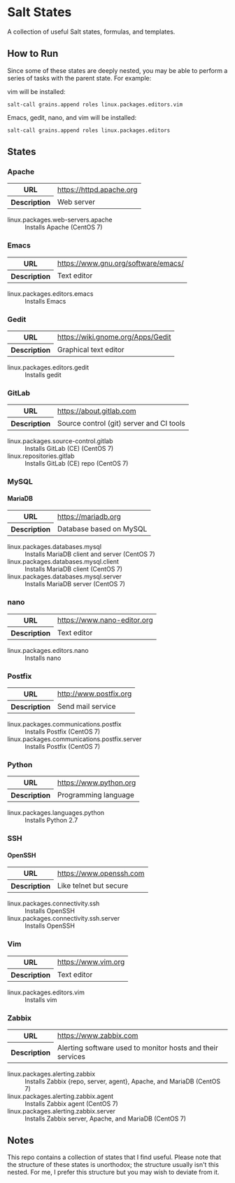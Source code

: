 # Salt States
A collection of useful Salt states, formulas, and templates.

## How to Run
Since some of these states are deeply nested, you may be able to perform a series of tasks with the parent state.  For example:

vim will be installed:
```
salt-call grains.append roles linux.packages.editors.vim
```

Emacs, gedit, nano, and vim will be installed:
```
salt-call grains.append roles linux.packages.editors
```

## States
### Apache
<table>
    <tr>
        <th>URL</th>
        <td>
            <a href='https://httpd.apache.org'>https://httpd.apache.org</a>
        </td>
    </tr>
    <tr>
        <th>Description</th>
        <td>Web server</td>
    </tr>
</table>
<dl>
  <dt>linux.packages.web-servers.apache</dt>
  <dd>Installs Apache (CentOS 7)</dd>
</dl>

### Emacs
<table>
    <tr>
        <th>URL</th>
        <td>
            <a href='https://www.gnu.org/software/emacs/'>https://www.gnu.org/software/emacs/</a>
        </td>
    </tr>
    <tr>
        <th>Description</th>
        <td>Text editor</td>
    </tr>
</table>
<dl>
  <dt>linux.packages.editors.emacs</dt>
  <dd>Installs Emacs</dd>
</dl>

### Gedit
<table>
    <tr>
        <th>URL</th>
        <td>
            <a href='https://wiki.gnome.org/Apps/Gedit'>https://wiki.gnome.org/Apps/Gedit</a>
        </td>
    </tr>
    <tr>
        <th>Description</th>
        <td>Graphical text editor</td>
    </tr>
</table>
<dl>
  <dt>linux.packages.editors.gedit</dt>
  <dd>Installs gedit</dd>
</dl>

### GitLab
<table>
    <tr>
        <th>URL</th>
        <td>
            <a href='https://about.gitlab.com'>https://about.gitlab.com</a>
        </td>
    </tr>
    <tr>
        <th>Description</th>
        <td>Source control (git) server and CI tools</td>
    </tr>
</table>
<dl>
  <dt>linux.packages.source-control.gitlab</dt>
  <dd>Installs GitLab (CE) (CentOS 7)</dd>
  <dt>linux.repositories.gitlab</dt>
  <dd>Installs GitLab (CE) repo (CentOS 7)</dd>
</dl>

### MySQL
#### MariaDB
<table>
    <tr>
        <th>URL</th>
        <td>
            <a href='https://mariadb.org'>https://mariadb.org</a>
        </td>
    </tr>
    <tr>
        <th>Description</th>
        <td>Database based on MySQL</td>
    </tr>
</table>
<dl>
  <dt>linux.packages.databases.mysql</dt>
  <dd>Installs MariaDB client and server (CentOS 7)</dd>
  <dt>linux.packages.databases.mysql.client</dt>
  <dd>Installs MariaDB client (CentOS 7)</dd>
  <dt>linux.packages.databases.mysql.server</dt>
  <dd>Installs MariaDB server (CentOS 7)</dd>
</dl>

### nano
<table>
    <tr>
        <th>URL</th>
        <td>
            <a href='https://www.nano-editor.org'>https://www.nano-editor.org</a>
        </td>
    </tr>
    <tr>
        <th>Description</th>
        <td>Text editor</td>
    </tr>
</table>
<dl>
  <dt>linux.packages.editors.nano</dt>
  <dd>Installs nano</dd>
</dl>

### Postfix
<table>
    <tr>
        <th>URL</th>
        <td>
            <a href='http://www.postfix.org'>http://www.postfix.org</a>
        </td>
    </tr>
    <tr>
        <th>Description</th>
        <td>Send mail service</td>
    </tr>
</table>
<dl>
  <dt>linux.packages.communications.postfix</dt>
  <dd>Installs Postfix (CentOS 7)</dd>
  <dt>linux.packages.communications.postfix.server</dt>
  <dd>Installs Postfix (CentOS 7)</dd>
</dl>

### Python
<table>
    <tr>
        <th>URL</th>
        <td>
            <a href='https://www.python.org'>https://www.python.org</a>
        </td>
    </tr>
    <tr>
        <th>Description</th>
        <td>Programming language</td>
    </tr>
</table>
<dl>
  <dt>linux.packages.languages.python</dt>
  <dd>Installs Python 2.7</dd>
</dl>

### SSH
#### OpenSSH
<table>
    <tr>
        <th>URL</th>
        <td>
            <a href='https://www.openssh.com'>https://www.openssh.com</a>
        </td>
    </tr>
    <tr>
        <th>Description</th>
        <td>Like telnet but secure</td>
    </tr>
</table>
<dl>
  <dt>linux.packages.connectivity.ssh</dt>
  <dd>Installs OpenSSH</dd>
  <dt>linux.packages.connectivity.ssh.server</dt>
  <dd>Installs OpenSSH</dd>
</dl>

### Vim
<table>
    <tr>
        <th>URL</th>
        <td>
            <a href='https://www.vim.org'>https://www.vim.org</a>
        </td>
    </tr>
    <tr>
        <th>Description</th>
        <td>Text editor</td>
    </tr>
</table>
<dl>
  <dt>linux.packages.editors.vim</dt>
  <dd>Installs vim</dd>
</dl>

### Zabbix
<table>
    <tr>
        <th>URL</th>
        <td>
            <a href='https://www.zabbix.com'>https://www.zabbix.com</a>
        </td>
    </tr>
    <tr>
        <th>Description</th>
        <td>Alerting software used to monitor hosts and their services</td>
    </tr>
</table>
<dl>
  <dt>linux.packages.alerting.zabbix</dt>
  <dd>Installs Zabbix {repo, server, agent}, Apache, and MariaDB (CentOS 7)</dd>
  <dt>linux.packages.alerting.zabbix.agent</dt>
  <dd>Installs Zabbix agent (CentOS 7)</dd>
  <dt>linux.packages.alerting.zabbix.server</dt>
  <dd>Installs Zabbix server, Apache, and MariaDB (CentOS 7)</dd>
</dl>

## Notes
This repo contains a collection of states that I find useful.  Please note that the structure of these states is unorthodox; the structure usually isn't this nested.  For me, I prefer this structure but you may wish to deviate from it.
